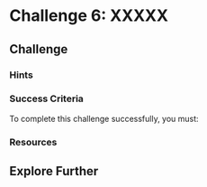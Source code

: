 # Challenge 6: XXXXX



## Challenge



### Hints



### Success Criteria

To complete this challenge successfully, you must:



### Resources



## Explore Further


